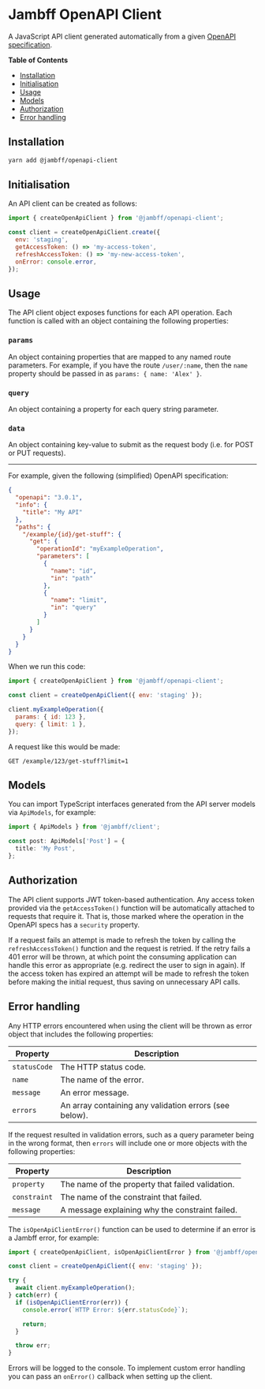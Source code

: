 # Jambff OpenAPI Client

A JavaScript API client generated automatically from a given
[OpenAPI specification](https://swagger.io/specification/).

**Table of Contents**

- [Installation](#installation)
- [Initialisation](#initialisation)
- [Usage](#usage)
- [Models](#models)
- [Authorization](#authorization)
- [Error handling](#error-handling)

## Installation

```sh
yarn add @jambff/openapi-client
```

## Initialisation

An API client can be created as follows:

```js
import { createOpenApiClient } from '@jambff/openapi-client';

const client = createOpenApiClient.create({
  env: 'staging',
  getAccessToken: () => 'my-access-token',
  refreshAccessToken: () => 'my-new-access-token',
  onError: console.error,
});
```

## Usage

The API client object exposes functions for each API operation. Each function is
called with an object containing the following properties:

### `params`

An object containing properties that are mapped to any named route parameters.
For example, if you have the route `/user/:name`, then the `name` property should
be passed in as `params: { name: 'Alex' }`.

### `query`

An object containing a property for each query string parameter.

### `data`

An object containing key-value to submit as the request body (i.e. for POST or PUT requests).

---

For example, given the following (simplified) OpenAPI specification:

```json
{
  "openapi": "3.0.1",
  "info": {
    "title": "My API"
  },
  "paths": {
    "/example/{id}/get-stuff": {
      "get": {
        "operationId": "myExampleOperation",
        "parameters": [
          {
            "name": "id",
            "in": "path"
          },
          {
            "name": "limit",
            "in": "query"
          }
        ]
      }
    }
  }
}
```

When we run this code:

```js
import { createOpenApiClient } from '@jambff/openapi-client';

const client = createOpenApiClient({ env: 'staging' });

client.myExampleOperation({
  params: { id: 123 },
  query: { limit: 1 },
});
```

A request like this would be made:

```text
GET /example/123/get-stuff?limit=1
```

## Models

You can import TypeScript interfaces generated from the API server models via
`ApiModels`, for example:

```ts
import { ApiModels } from '@jambff/client';

const post: ApiModels['Post'] = {
  title: 'My Post',
};
```

## Authorization

The API client supports JWT token-based authentication. Any access token
provided via the `getAccessToken()` function will be automatically attached to
requests that require it. That is, those marked where the operation in the
OpenAPI specs has a `security` property.

If a request fails an attempt is made to refresh the token by calling the
`refreshAccessToken()` function and the request is retried. If the retry fails a
401 error will be thrown, at which point the consuming application can handle
this error as appropriate (e.g. redirect the user to sign in again). If the
access token has expired an attempt will be made to refresh the token
before making the initial request, thus saving on unnecessary API calls.

## Error handling

Any HTTP errors encountered when using the client will be thrown as error object
that includes the following properties:

| Property     | Description                                             |
|--------------|---------------------------------------------------------|
| `statusCode` | The HTTP status code.                                   |
| `name`       | The name of the error.                                  |
| `message`    | An error message.                                       |
| `errors`     | An array containing any validation errors (see below).  |

If the request resulted in validation errors, such as a query parameter being
in the wrong format, then `errors` will include one or more objects with the
following properties:

| Property     | Description                                             |
|--------------|---------------------------------------------------------|
| `property`   | The name of the property that failed validation.        |
| `constraint` | The name of the constraint that failed.                 |
| `message`    | A message explaining why the constraint failed.         |

The `isOpenApiClientError()` function can be used to determine if an error is a
Jambff error, for example:

```js
import { createOpenApiClient, isOpenApiClientError } from '@jambff/openapi-client';

const client = createOpenApiClient({ env: 'staging' });

try {
  await client.myExampleOperation();
} catch(err) {
  if (isOpenApiClientError(err)) {
    console.error(`HTTP Error: ${err.statusCode}`);

    return;
  }

  throw err;
}
```

Errors will be logged to the console. To implement custom error handling you
can pass an `onError()` callback when setting up the client.
